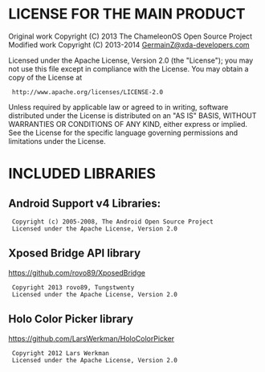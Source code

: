 LICENSE FOR THE MAIN PRODUCT
============================

Original work Copyright (C) 2013 The ChameleonOS Open Source Project
Modified work Copyright (C) 2013-2014 GermainZ@xda-developers.com

Licensed under the Apache License, Version 2.0 (the "License");
you may not use this file except in compliance with the License.
You may obtain a copy of the License at

     http://www.apache.org/licenses/LICENSE-2.0

Unless required by applicable law or agreed to in writing, software
distributed under the License is distributed on an "AS IS" BASIS,
WITHOUT WARRANTIES OR CONDITIONS OF ANY KIND, either express or implied.
See the License for the specific language governing permissions and
limitations under the License.


INCLUDED LIBRARIES
==================

Android Support v4 Libraries:
-----------------------------
     Copyright (c) 2005-2008, The Android Open Source Project
     Licensed under the Apache License, Version 2.0

Xposed Bridge API library
-------------------------
<https://github.com/rovo89/XposedBridge>

     Copyright 2013 rovo89, Tungstwenty
     Licensed under the Apache License, Version 2.0

Holo Color Picker library
-------------------------
<https://github.com/LarsWerkman/HoloColorPicker>

     Copyright 2012 Lars Werkman
     Licensed under the Apache License, Version 2.0
